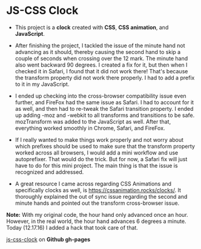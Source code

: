 # JS-CSS Clock

+ This project is a **clock** created with **CSS**, **CSS animation**, and **JavaScript**.

* After finishing the project, I tackled the issue of the minute hand not advancing as it should, thereby causing the second hand to skip a couple of seconds when crossing over the 12 mark. The minute hand also went backward 90 degrees. I created a fix for it, but then when I checked it in Safari, I found that it did not work there! That's because the transform property did not work there properly. I had to add a prefix to it in my JavaScript.

* I ended up checking into the cross-browser compatibility issue even further, and FireFox had the same issue as Safari. I had to account for it as well, and then had to re-tweak the Safari transition property. I ended up adding -moz and -webkit to all transforms and transitions to be safe. mozTransform was added to the JavaScript as well. After that, everything worked smoothly in Chrome, Safari, and FireFox.

* If I really wanted to make things work properly and not worry about which prefixes should be used to make sure that the transform property worked across all browsers, I would add a mini workflow and use autoprefixer. That would do the trick. But for now, a Safari fix will just have to do for this mini project. The main thing is that the issue is recognized and addressed.

* A great resource I came across regarding CSS Animations and specifically clocks as well, is https://cssanimation.rocks/clocks/. It thoroughly explained the out of sync issue regarding the second and minute hands and pointed out the transform cross-browser issue.

**Note:** With my original code, the hour hand only advanced once an hour. However, in the real world, the hour hand advances 6 degrees a minute. Today (12.17.16) I added a hack that took care of that.

[js-css-clock](https://interglobalmedia.github.io/js-css-clock/) on **Github gh-pages**
